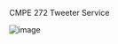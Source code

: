 CMPE 272 Tweeter Service

![image](https://github.com/user-attachments/assets/6fac4e18-7b0a-4170-92ed-567d6b2eda7a)

